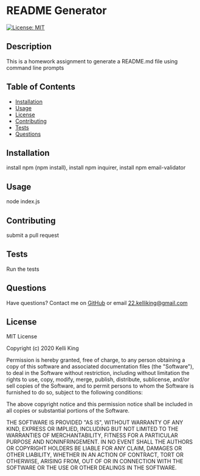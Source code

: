 # README Generator
[![License: MIT](https://img.shields.io/badge/License-MIT-yellow.svg)](https://opensource.org/licenses/MIT)
## Description
This is a homework assignment to generate a README.md file using command line prompts
## Table of Contents
* [Installation](#Installation)
* [Usage](#Usage)
* [License](#License)
* [Contributing](#Contributing)
* [Tests](#Tests)
* [Questions](#Questions)
## Installation
install npm (npm install), install npm inquirer, install npm email-validator
## Usage
node index.js
## Contributing
submit a pull request
## Tests
Run the tests
## Questions
Have questions?  Contact me on [GitHub](https://github.com/thorgriffs) or email <22.kelliking@gmail.com>
## License
MIT License

  Copyright (c) 2020 Kelli King
  
  Permission is hereby granted, free of charge, to any person obtaining a copy
  of this software and associated documentation files (the "Software"), to deal
  in the Software without restriction, including without limitation the rights
  to use, copy, modify, merge, publish, distribute, sublicense, and/or sell
  copies of the Software, and to permit persons to whom the Software is
  furnished to do so, subject to the following conditions:
  
  The above copyright notice and this permission notice shall be included in all
  copies or substantial portions of the Software.
  
  THE SOFTWARE IS PROVIDED "AS IS", WITHOUT WARRANTY OF ANY KIND, EXPRESS OR
  IMPLIED, INCLUDING BUT NOT LIMITED TO THE WARRANTIES OF MERCHANTABILITY,
  FITNESS FOR A PARTICULAR PURPOSE AND NONINFRINGEMENT. IN NO EVENT SHALL THE
  AUTHORS OR COPYRIGHT HOLDERS BE LIABLE FOR ANY CLAIM, DAMAGES OR OTHER
  LIABILITY, WHETHER IN AN ACTION OF CONTRACT, TORT OR OTHERWISE, ARISING FROM,
  OUT OF OR IN CONNECTION WITH THE SOFTWARE OR THE USE OR OTHER DEALINGS IN THE
  SOFTWARE.